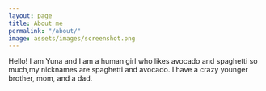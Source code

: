 ```yaml
---
layout: page
title: About me
permalink: "/about/"
image: assets/images/screenshot.png
---
```


Hello! I am Yuna and I am a human girl who likes avocado and spaghetti so much,my nicknames are spaghetti and avocado. I have a crazy younger brother, mom, and a dad.
